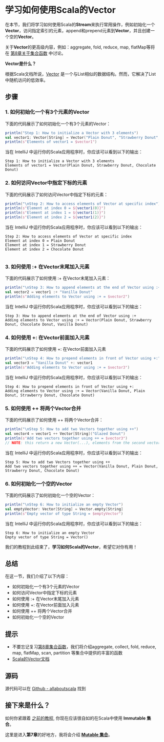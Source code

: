 # 学习如何使用Scala的Vector

在本节，我们将学习如何使用Scala的**Stream**来执行常用操作，例如初始化一个**Vector**，访问指定索引的元素，append和prepend元素到**Vector**，并且创建一个空的**Vector**。
 
关于**Vector**的更高级内容，例如：aggregate, fold, reduce, map, flatMap等将在 [第8章关于集合函数](8_1.md) 中讨论。

**Vector是什么？**

根据Scala文档所说，[Vector](http://docs.scala-lang.org/overviews/collections/concrete-immutable-collection-classes.html) 是一个与List相似的数据结构。然而，它解决了List中随机访问的低效率。

## 步骤

### 1. 如何初始化一个有3个元素的Vector

下面的代码展示了如何初始化一个有3个元素的Vector：

```scala
println("Step 1: How to initialize a Vector with 3 elements")
val vector1: Vector[String] = Vector("Plain Donut", "Strawberry Donut", "Chocolate Donut")
println(s"Elements of vector1 = $vector1")


```

当在 IntelliJ 中运行你的Scala应用程序时，你应该可以看到以下的输出：

```
Step 1: How to initialize a Vector with 3 elements
Elements of vector1 = Vector(Plain Donut, Strawberry Donut, Chocolate Donut)

```

### 2. 如何访问Vector中指定下标的元素

下面的代码展示了如何访问Vector中指定下标的元素：


```scala
println("\nStep 2: How to access elements of Vector at specific index")
println(s"Element at index 0 = ${vector1(0)}")
println(s"Element at index 1 = ${vector1(1)}")
println(s"Element at index 2 = ${vector1(2)}")

```

当在 IntelliJ 中运行你的Scala应用程序时，你应该可以看到以下的输出：

```
Step 2: How to access elements of Vector at specific index
Element at index 0 = Plain Donut
Element at index 1 = Strawberry Donut
Element at index 2 = Chocolate Donut


```

### 3. 如何使用 :+ 在Vector末尾加入元素

下面的代码展示了如何使用 :+ 在Vector末尾加入元素：

```scala
println("\nStep 3: How to append elements at the end of Vector using :+")
val vector2 = vector1 :+ "Vanilla Donut"
println(s"Adding elements to Vector using :+ = $vector2")

```

当在 IntelliJ 中运行你的Scala应用程序时，你应该可以看到以下的输出：

```
Step 3: How to append elements at the end of Vector using :+
Adding elements to Vector using :+ = Vector(Plain Donut, Strawberry Donut, Chocolate Donut, Vanilla Donut)

```

### 4. 如何使用 +: 在Vector前面加入元素

下面的代码展示了如何使用 +: 在Vector前面加入元素

```scala
println("\nStep 4: How to prepend elements in front of Vector using +:")
val vector3 = "Vanilla Donut" +: vector1
println(s"Adding elements to Vector using :+ = $vector3")

```

当在 IntelliJ 中运行你的Scala应用程序时，你应该可以看到以下的输出：

```
Step 4: How to prepend elements in front of Vector using +:
Adding elements to Vector using :+ = Vector(Vanilla Donut, Plain Donut, Strawberry Donut, Chocolate Donut)

```


### 5. 如何使用 ++ 将两个Vector合并

下面的代码展示了如何使用 ++ 将两个Vector合并：

```scala
println("\nStep 5: How to add two Vectors together using ++")
val vector4 = vector1 ++ Vector[String]("Glazed Donut")
println(s"Add two vectors together using ++ = $vector3")
// NOTE: this return a new Vector(...), elements from the second vector)

```

当在 IntelliJ 中运行你的Scala应用程序时，你应该可以看到以下的输出：

```
Step 5: How to add two Vectors together using ++
Add two vectors together using ++ = Vector(Vanilla Donut, Plain Donut, Strawberry Donut, Chocolate Donut)

```

### 6. 如何初始化一个空的Vector

下面的代码展示了如何初始化一个空的Vector：

```scala
println("\nStep 6: How to initialize an empty Vector")
val emptyVector: Vector[String] = Vector.empty[String]
println(s"Empty vector of type String = $emptyVector")

```

当在 IntelliJ 中运行你的Scala应用程序时，你应该可以看到以下的输出：

```
Step 6: How to initialize an empty Vector
Empty vector of type String = Vector()

```

我们的教程到此结束了，**学习如何Scala的Vector**，希望它对你有用！

## 总结

在这一节，我们介绍了以下内容：

- 如何初始化一个有3个元素的Vector
- 如何访问Vector中指定下标的元素
- 如何使用 :+ 在Vector末尾加入元素
- 如何使用 +: 在Vector前面加入元素
- 如何使用 ++ 将两个Vector合并
- 如何初始化一个空的Vector

## 提示

- 不要忘记复习[第8章集合函数](8_1.md)，我们将介绍aggregate, collect, fold, reduce, map, flatMap, scan, partition 等集合中提供的丰富的函数
- [Scala的Vector文档](http://www.scala-lang.org/api/current/#scala.collection.immutable.Vector)

## 源码

源代码可以在 [Github - allaboutscala](https://github.com/nadimbahadoor/allaboutscala) 找到
 
## 接下来是什么？

如何你紧跟着 [之前的教程](6_1.md), 你现在应该很自如的在Scala中使用 **Immutable 集合**。

这里是进入**第7章**的好地方，我将会介绍 [**Mutable 集合**](8_1.md)。
